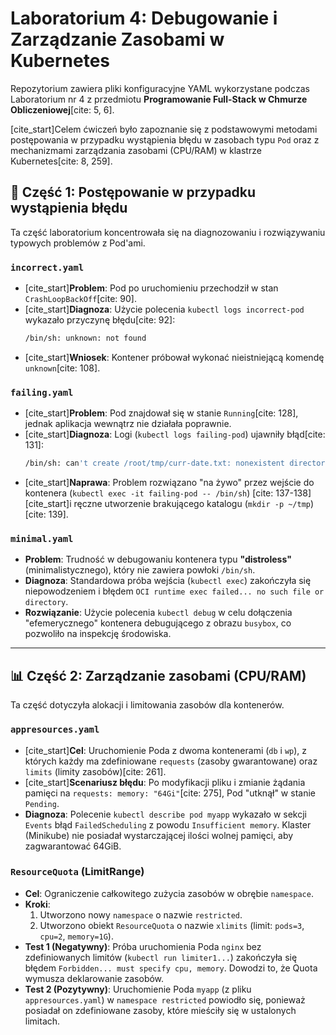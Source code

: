 # Laboratorium 4: Debugowanie i Zarządzanie Zasobami w Kubernetes

Repozytorium zawiera pliki konfiguracyjne YAML wykorzystane podczas Laboratorium nr 4 z przedmiotu **Programowanie Full-Stack w Chmurze Obliczeniowej**[cite: 5, 6].

[cite_start]Celem ćwiczeń było zapoznanie się z podstawowymi metodami postępowania w przypadku wystąpienia błędu w zasobach typu `Pod` oraz z mechanizmami zarządzania zasobami (CPU/RAM) w klastrze Kubernetes[cite: 8, 259].

## 🔬 Część 1: Postępowanie w przypadku wystąpienia błędu

Ta część laboratorium koncentrowała się na diagnozowaniu i rozwiązywaniu typowych problemów z Pod'ami.

### `incorrect.yaml`
* [cite_start]**Problem**: Pod po uruchomieniu przechodził w stan `CrashLoopBackOff`[cite: 90].
* [cite_start]**Diagnoza**: Użycie polecenia `kubectl logs incorrect-pod` wykazało przyczynę błędu[cite: 92]:
    ```bash
    /bin/sh: unknown: not found
    ```
* [cite_start]**Wniosek**: Kontener próbował wykonać nieistniejącą komendę `unknown`[cite: 108].

### `failing.yaml`
* [cite_start]**Problem**: Pod znajdował się w stanie `Running`[cite: 128], jednak aplikacja wewnątrz nie działała poprawnie.
* [cite_start]**Diagnoza**: Logi (`kubectl logs failing-pod`) ujawniły błąd[cite: 131]:
    ```bash
    /bin/sh: can't create /root/tmp/curr-date.txt: nonexistent directory
    ```
* [cite_start]**Naprawa**: Problem rozwiązano "na żywo" przez wejście do kontenera (`kubectl exec -it failing-pod -- /bin/sh`) [cite: 137-138] [cite_start]i ręczne utworzenie brakującego katalogu (`mkdir -p ~/tmp`)[cite: 139].

### `minimal.yaml`
* **Problem**: Trudność w debugowaniu kontenera typu **"distroless"** (minimalistycznego), który nie zawiera powłoki `/bin/sh`.
* **Diagnoza**: Standardowa próba wejścia (`kubectl exec`) zakończyła się niepowodzeniem i błędem `OCI runtime exec failed... no such file or directory`.
* **Rozwiązanie**: Użycie polecenia `kubectl debug` w celu dołączenia "efemerycznego" kontenera debugującego z obrazu `busybox`, co pozwoliło na inspekcję środowiska.

---

## 📊 Część 2: Zarządzanie zasobami (CPU/RAM)

Ta część dotyczyła alokacji i limitowania zasobów dla kontenerów.

### `appresources.yaml`
* [cite_start]**Cel**: Uruchomienie Poda z dwoma kontenerami (`db` i `wp`), z których każdy ma zdefiniowane `requests` (zasoby gwarantowane) oraz `limits` (limity zasobów)[cite: 261].
* [cite_start]**Scenariusz błędu**: Po modyfikacji pliku i zmianie żądania pamięci na `requests: memory: "64Gi"`[cite: 275], Pod "utknął" w stanie `Pending`.
* **Diagnoza**: Polecenie `kubectl describe pod myapp` wykazało w sekcji `Events` błąd `FailedScheduling` z powodu `Insufficient memory`. Klaster (Minikube) nie posiadał wystarczającej ilości wolnej pamięci, aby zagwarantować 64GiB.

### `ResourceQuota` (LimitRange)
* **Cel**: Ograniczenie całkowitego zużycia zasobów w obrębie `namespace`.
* **Kroki**:
    1.  Utworzono nowy `namespace` o nazwie `restricted`.
    2.  Utworzono obiekt `ResourceQuota` o nazwie `xlimits` (limit: `pods=3`, `cpu=2`, `memory=1G`).
* **Test 1 (Negatywny)**: Próba uruchomienia Poda `nginx` bez zdefiniowanych limitów (`kubectl run limiter1...`) zakończyła się błędem `Forbidden... must specify cpu, memory`. Dowodzi to, że Quota wymusza deklarowanie zasobów.
* **Test 2 (Pozytywny)**: Uruchomienie Poda `myapp` (z pliku `appresources.yaml`) w `namespace restricted` powiodło się, ponieważ posiadał on zdefiniowane zasoby, które mieściły się w ustalonych limitach.
